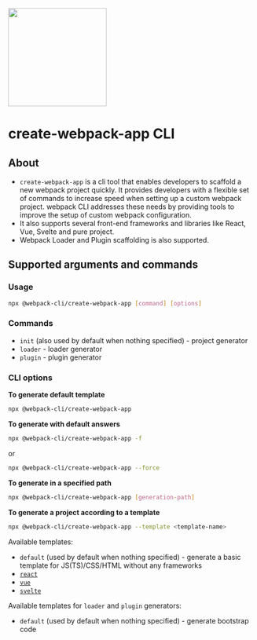 <div>
    <a href="https://github.com/webpack/webpack-cli">
        <img width="200" height="200" src="https://webpack.js.org/assets/icon-square-big.svg">
    </a>
</div>

# create-webpack-app CLI

## About

- `create-webpack-app` is a cli tool that enables developers to scaffold a new webpack project quickly. It provides developers with a flexible set of commands to increase speed when setting up a custom webpack project. webpack CLI addresses these needs by providing tools to improve the setup of custom webpack configuration.
- It also supports several front-end frameworks and libraries like React, Vue, Svelte and pure project.
- Webpack Loader and Plugin scaffolding is also supported.

## Supported arguments and commands

### Usage

```bash
npx @webpack-cli/create-webpack-app [command] [options]
```

### Commands

- `init` (also used by default when nothing specified) - project generator
- `loader` - loader generator
- `plugin` - plugin generator

### CLI options

**To generate default template**

```bash
npx @webpack-cli/create-webpack-app
```

**To generate with default answers**

```bash
npx @webpack-cli/create-webpack-app -f
```

or

```bash
npx @webpack-cli/create-webpack-app --force
```

**To generate in a specified path**

```bash
npx @webpack-cli/create-webpack-app [generation-path]
```

**To generate a project according to a template**

```bash
npx @webpack-cli/create-webpack-app --template <template-name>
```

Available templates:

- `default` (used by default when nothing specified) - generate a basic template for JS(TS)/CSS/HTML without any frameworks
- [`react`](https://react.dev/)
- [`vue`](https://vuejs.org/)
- [`svelte`](https://svelte.dev/)

Available templates for `loader` and `plugin` generators:

- `default` (used by default when nothing specified) - generate bootstrap code
